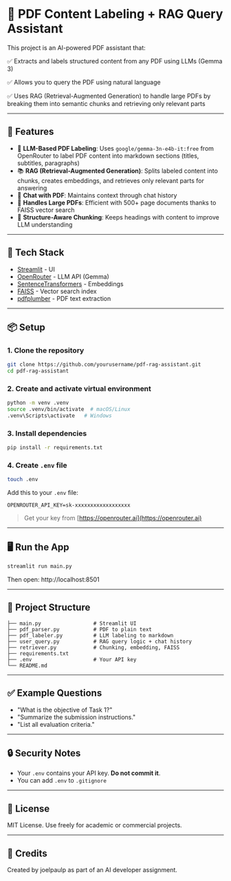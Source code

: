 # 📄 PDF Content Labeling + RAG Query Assistant

This project is an AI-powered PDF assistant that:

✅ Extracts and labels structured content from any PDF using LLMs (Gemma 3)

✅ Allows you to query the PDF using natural language

✅ Uses RAG (Retrieval-Augmented Generation) to handle large PDFs by breaking them into semantic chunks and retrieving only relevant parts

---

## 🚀 Features

- 🧠 **LLM-Based PDF Labeling**: Uses `google/gemma-3n-e4b-it:free` from OpenRouter to label PDF content into markdown sections (titles, subtitles, paragraphs)
- 📚 **RAG (Retrieval-Augmented Generation)**: Splits labeled content into chunks, creates embeddings, and retrieves only relevant parts for answering
- 💬 **Chat with PDF**: Maintains context through chat history
- 📎 **Handles Large PDFs**: Efficient with 500+ page documents thanks to FAISS vector search
- 🧱 **Structure-Aware Chunking**: Keeps headings with content to improve LLM understanding

---

## 🧰 Tech Stack

- [Streamlit](https://streamlit.io/) - UI
- [OpenRouter](https://openrouter.ai/) - LLM API (Gemma)
- [SentenceTransformers](https://www.sbert.net/) - Embeddings
- [FAISS](https://github.com/facebookresearch/faiss) - Vector search index
- [pdfplumber](https://github.com/jsvine/pdfplumber) - PDF text extraction

---

## 📦 Setup

### 1. Clone the repository
```bash
git clone https://github.com/yourusername/pdf-rag-assistant.git
cd pdf-rag-assistant
```

### 2. Create and activate virtual environment
```bash
python -m venv .venv
source .venv/bin/activate  # macOS/Linux
.venv\Scripts\activate   # Windows
```

### 3. Install dependencies
```bash
pip install -r requirements.txt
```

### 4. Create `.env` file
```bash
touch .env
```
Add this to your `.env` file:
```
OPENROUTER_API_KEY=sk-xxxxxxxxxxxxxxxxxx
```
> Get your key from [https://openrouter.ai](https://openrouter.ai)

---

## 🖥️ Run the App
```bash
streamlit run main.py
```
Then open: http://localhost:8501

---

## 📁 Project Structure
```
├── main.py                 # Streamlit UI
├── pdf_parser.py           # PDF to plain text
├── pdf_labeler.py          # LLM labeling to markdown
├── user_query.py           # RAG query logic + chat history
├── retriever.py            # Chunking, embedding, FAISS
├── requirements.txt
├── .env                    # Your API key
└── README.md
```

---

## ✅ Example Questions
- "What is the objective of Task 1?"
- "Summarize the submission instructions."
- "List all evaluation criteria."

---

## 🔒 Security Notes
- Your `.env` contains your API key. **Do not commit it**.
- You can add `.env` to `.gitignore`

---

## 📜 License
MIT License. Use freely for academic or commercial projects.

---

## 🙌 Credits
Created by joelpaulp as part of an AI developer assignment.